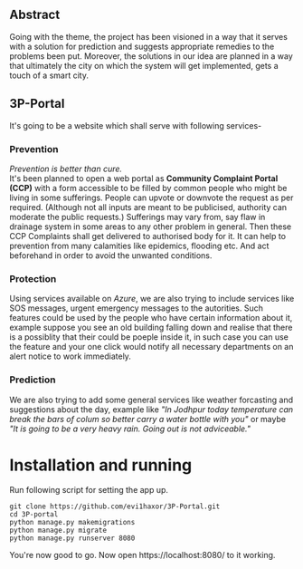 ## Abstract
Going with the theme, the project has been visioned in a way that it serves with a solution for prediction and suggests appropriate remedies to the problems been put. Moreover, the solutions in our idea are  planned in a way that ultimately the city on which the system will get implemented, gets a touch of a smart city.

## 3P-Portal

It's going to be a website which shall serve with following services-


### Prevention
*Prevention is better than cure.*<br>
It's been planned to open a web portal as **Community Complaint Portal (CCP)** with a form accessible to be filled by common people who might be living in some sufferings. People can upvote or downvote the request as per required. (Although not all inputs are meant to be publicised, authority can moderate the public requests.) Sufferings may vary from, say flaw in drainage system in some areas to any other problem in general. Then these CCP Complaints shall get delivered to authorised body for it. It can help to prevention from many calamities like epidemics, flooding etc. And act beforehand in order to avoid the unwanted conditions. <br>
### Protection
Using services available on *Azure*, we are also trying to include services like SOS messages, urgent emergency messages to the autorities. Such features could be used by the people who have certain information about it, example suppose you see an old building falling down and realise that there is a possiblity that their could be poeple inside it, in such case you can use the feature and your one click would notify all necessary departments on an alert notice to work immediately. <br>
### Prediction
We are also trying to add some general services like weather forcasting and suggestions about the day, example like *"In Jodhpur today temperature can break the bars of colum so better carry a water bottle with you"* or maybe *"It is going to be a very heavy rain. Going out is not adviceable."*

# Installation and running

Run following script for setting the app up.
```
git clone https://github.com/evi1haxor/3P-Portal.git
cd 3P-portal
python manage.py makemigrations
python manage.py migrate
python manage.py runserver 8080
```
You're now good to go. Now open https://localhost:8080/ to it working.
